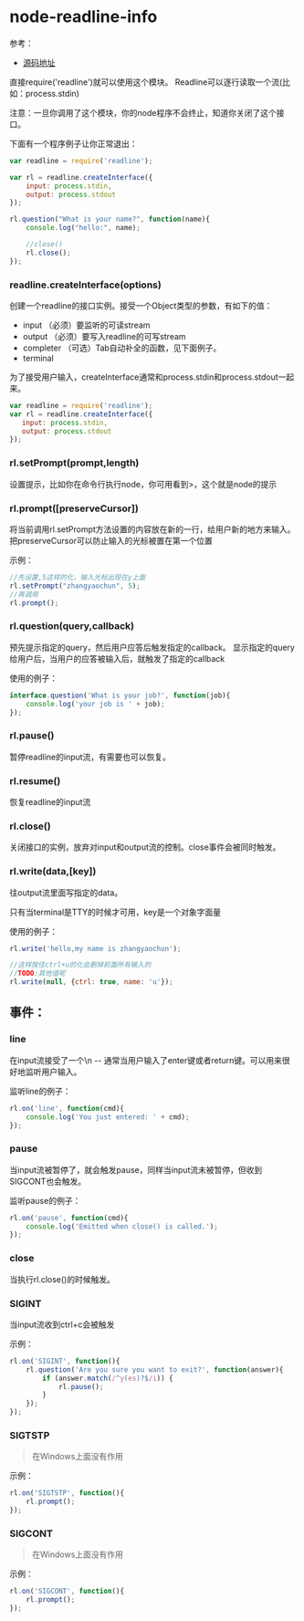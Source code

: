 node-readline-info
==================

参考：

* [源码地址](https://github.com/joyent/node/blob/master/lib/readline.js)

直接require('readline')就可以使用这个模块。
Readline可以逐行读取一个流(比如：process.stdin)

注意：一旦你调用了这个模块，你的node程序不会终止，知道你关闭了这个接口。

下面有一个程序例子让你正常退出：

```javascript
var readline = require('readline');

var rl = readline.createInterface({
    input: process.stdin,
    output: process.stdout
});

rl.question("What is your name?", function(name){
    console.log("hello:", name);

    //close()
    rl.close();
});
```


### readline.createInterface(options)

创建一个readline的接口实例。接受一个Object类型的参数，有如下的值：

* input      （必须）要监听的可读stream
* output     （必须）要写入readline的可写stream
* completer  （可选）Tab自动补全的函数，见下面例子。
* terminal 



为了接受用户输入，createInterface通常和process.stdin和process.stdout一起来。

```javascript
var readline = require('readline');
var rl = readline.createInterface({
   input: process.stdin,
   output: process.stdout 
});
```



### rl.setPrompt(prompt,length)

设置提示，比如你在命令行执行node，你可用看到>，这个就是node的提示


### rl.prompt([preserveCursor])

将当前调用rl.setPrompt方法设置的内容放在新的一行，给用户新的地方来输入。
把preserveCursor可以防止输入的光标被置在第一个位置


示例：

```javascript
//先设置,5这样的化，输入光标出现在y上面
rl.setPrompt("zhangyaochun", 5);
//再调用
rl.prompt();
```


### rl.question(query,callback)

预先提示指定的query，然后用户应答后触发指定的callback。
显示指定的query给用户后，当用户的应答被输入后，就触发了指定的callback



使用的例子：

```javascript
interface.question('What is your job?', function(job){
    console.log('your job is ' + job);
});
```


### rl.pause()

暂停readline的input流，有需要也可以恢复。


### rl.resume()

恢复readline的input流


### rl.close()

关闭接口的实例，放弃对input和output流的控制。close事件会被同时触发。



### rl.write(data,[key])

往output流里面写指定的data。

只有当terminal是TTY的时候才可用，key是一个对象字面量

使用的例子：

```javascript
rl.write('hello,my name is zhangyaochun');

//这样按住ctrl+u的化会删掉前面所有输入的
//TODO:其他值呢
rl.write(null, {ctrl: true, name: 'u'});
```


## 事件：

### line

在input流接受了一个\n -- 通常当用户输入了enter键或者return键。可以用来很好地监听用户输入。

监听line的例子：

```javascript
rl.on('line', function(cmd){
    console.log('You just entered: ' + cmd);
});
```


### pause

当input流被暂停了，就会触发pause，同样当input流未被暂停，但收到SIGCONT也会触发。

监听pause的例子：

```javascript
rl.on('pause', function(cmd){
    console.log('Emitted when close() is called.');
});
```


### close

当执行rl.close()的时候触发。



### SIGINT

当input流收到ctrl+c会被触发



示例：

```javascript
rl.on('SIGINT', function(){
    rl.question('Are you sure you want to exit?', function(answer){
        if (answer.match(/^y(es)?$/i)) {
            rl.pause();
        }
    });
});
```


### SIGTSTP

> 在Windows上面没有作用


示例：

```javascript
rl.on('SIGTSTP', function(){
    rl.prompt(); 
});
```


### SIGCONT

> 在Windows上面没有作用


示例：

```javascript
rl.on('SIGCONT', function(){
    rl.prompt(); 
});
```
